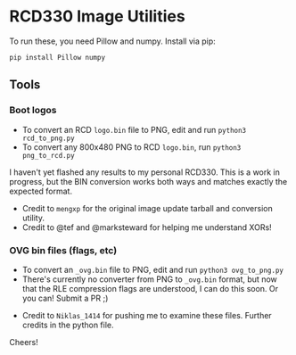 # RCD330 Image Utilities

To run these, you need Pillow and numpy. Install via pip:

`pip install Pillow numpy`

## Tools

### Boot logos

* To convert an RCD `logo.bin` file to PNG, edit and run `python3 rcd_to_png.py`
* To convert any 800x480 PNG to RCD `logo.bin`, run `python3 png_to_rcd.py`

I haven't yet flashed any results to my personal RCD330. This is a work in progress, but the BIN conversion works both ways and matches exactly the expected format.

- Credit to `mengxp` for the original image update tarball and conversion utility.
- Credit to @tef and @marksteward for helping me understand XORs!

### OVG bin files (flags, etc)

* To convert an `_ovg.bin` file to PNG, edit and run `python3 ovg_to_png.py`
* There's currently no converter from PNG to `_ovg.bin` format, but now that the RLE compression flags are understood, I can do this soon. Or you can! Submit a PR ;)

- Credit to `Niklas_1414` for pushing me to examine these files. Further credits in the python file.

Cheers!
